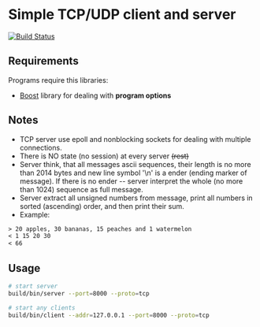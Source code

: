 # Simple TCP/UDP client and server

[![Build Status](https://travis-ci.com/mkvdv/protei_test.svg?branch=master)](https://travis-ci.com/mkvdv/protei_test)

## Requirements
Programs require this libraries:
  * [Boost](https://www.boost.org/) library for dealing with **program options**

## Notes
* TCP server use epoll and nonblocking sockets for dealing with multiple connections.
* There is NO state (no session) at every server ~~(rest)~~
* Server think, that all messages ascii sequences, their length is no more than 2014 bytes
and new line symbol '\n' is a ender  (ending marker of message). If there is no ender --
server interpret the whole (no more than 1024) sequence as full message.
* Server extract all unsigned numbers from message,  print all numbers in sorted 
(ascending) order, and then print their sum.
* Example:
```txt
> 20 apples, 30 bananas, 15 peaches and 1 watermelon
< 1 15 20 30
< 66
```

## Usage
```bash
# start server
build/bin/server --port=8000 --proto=tcp

# start any clients
build/bin/client --addr=127.0.0.1 --port=8000 --proto=tcp

```

